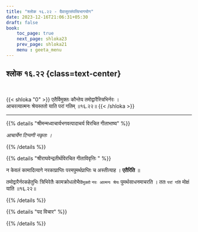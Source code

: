 ```yaml
---
title: "श्लोक १६.२२ - दैवासुरसंपत्विभागयोग"
date: 2023-12-16T21:06:31+05:30
draft: false
book:
    toc_page: true
    next_page: shloka23
    prev_page: shloka21
    menu : geeta_menu
---
```




## श्लोक १६.२२ {class=text-center}

<br/>

{{< shloka  "0"  >}}
एतैर्विमुक्तः कौन्तेय तमोद्वारैस्त्रिभिर्नरः ।  
आचरत्यात्मनः श्रेयस्ततो याति परां गतिम् ॥१६.२२॥
{{< /shloka >}}

---


{{% details "श्रीमन्मध्वाचार्यभगवत्पादाचर्य विरचित  गीताभाष्य" %}}

*आचार्येण टिप्पणी नकृतः ।*

{{% /details %}}



{{% details "श्रीराघवेन्द्रतीर्थविरचित गीताविवृत्तिः " %}}

न केवलं कामादित्यागे नरकाप्राप्तिः 
परमपुमर्थप्राप्तिः च अस्तीत्याह । **एतैरिति** ॥

तमोद्वारैर्नरकहेतुभिः त्रिभिरेतैः कामक्रोधलोभै`र्विमुक्तो`
`नरः आत्मनः श्रेयः` पुमर्थसाधनमाचरति । ततः `परां गतिं` 
मोक्षं याति  ॥१६.२२॥

{{% /details %}}



{{% details "पद विचार" %}}


{{% /details %}}
